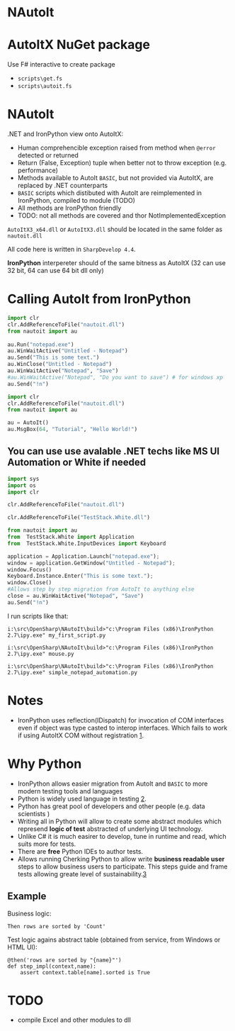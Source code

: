 NAutoIt
===========

AutoItX NuGet package
===
Use F# interactive to create package

- `scripts\get.fs`
- `scripts\autoit.fs`

NAutoIt
===

.NET and IronPython view onto AutoItX:

- Human comprehencible exception raised from method when `@error` detected or returned 
- Return (False, Exception) tuple when better not to throw exception (e.g. performance)
- Methods available to AutoIt `BASIC`, but not provided via AutoItX, are replaced by .NET counterparts
- `BASIC` scripts which distibuted with AutoIt are reimplemented in IronPython, compiled to module (TODO)
- All methods are IronPython friendly
- TODO: not all methods are covered and thor NotImplementedException

`AutoItX3_x64.dll` or `AutoItX3.dll` should be located in the same folder as `nautoit.dll`
 
All code here is written in `SharpDevelop 4.4`.
 
**IronPython** interpereter should of the same bitness as AutoItX (32 can use 32 bit, 64 can use 64 bit dll only)

Calling AutoIt from IronPython
===
```python
import clr
clr.AddReferenceToFile("nautoit.dll")     
from nautoit import au  
 
au.Run("notepad.exe")
au.WinWaitActive("Untitled - Notepad")
au.Send("This is some text.")
au.WinClose("Untitled - Notepad")
au.WinWaitActive("Notepad", "Save")
#au.WinWaitActive("Notepad", "Do you want to save") # for windows xp
au.Send("!n")
```

```python
import clr
clr.AddReferenceToFile("nautoit.dll")     
from nautoit import au

au = AutoIt()
au.MsgBox(64, "Tutorial", "Hello World!")
```

You can use use avalable .NET techs like MS UI Automation or White if needed
---

```python
import sys
import os
import clr

clr.AddReferenceToFile("nautoit.dll")   

clr.AddReferenceToFile("TestStack.White.dll")     

from nautoit import au
from  TestStack.White import Application
from  TestStack.White.InputDevices import Keyboard

application = Application.Launch("notepad.exe");
window = application.GetWindow("Untitled - Notepad");
window.Focus()
Keyboard.Instance.Enter("This is some text.");
window.Close()
#Allows step by step migration from AutoIt to anything else
close = au.WinWaitActive("Notepad", "Save")
au.Send("!n")
```

I run scripts like that:
```
i:\src\OpenSharp\NAutoIt\build>"c:\Program Files (x86)\IronPython 2.7\ipy.exe" my_first_script.py

i:\src\OpenSharp\NAutoIt\build>"c:\Program Files (x86)\IronPython 2.7\ipy.exe" mouse.py

i:\src\OpenSharp\NAutoIt\build>"c:\Program Files (x86)\IronPython 2.7\ipy.exe" simple_notepad_automation.py
```

Notes
===
- IronPython uses reflection(IDispatch) for invocation of COM interfaces even if object was type casted to interop interfaces.
Which fails to work if using AutoItX COM without registration [1].


Why Python
===
- IronPython allows easier migration from AutoIt and `BASIC` to more modern testing tools and languages
- Python is widely used language in testing [2].
- Python has great pool of developers and other people (e.g. data scientists )
- Writing all in Python will allow to create some abstract modules which represend **logic of test** abstracted of underlying UI technology.
- Unlike C# it is much easirer to develop, tune in runtime and read, which suits more for tests.
- There are **free** Python IDEs to author tests.
- Allows running Cherking Python to allow write **business readable user** steps to allow business users to participate. This steps guide and frame tests allowing greate level of sustainability.[3]

Example
----
Business logic:
```gherkin
Then rows are sorted by 'Count' 
```

Test logic agains abstract table (obtained from service, from Windows or HTML UI):
```
@then('rows are sorted by "{name}"')
def step_impl(context,name):
    assert context.table[name].sorted is True
```

[1]: http://stackoverflow.com/questions/9209910/how-to-use-registration-free-com-dll-in-dot-net/9229764?noredirect=1#comment29983358_9229764 
[2]: https://www.diigo.com/list/dzmitry_lahoda/Python+UI+Automation/2tiwxcs10
[3]: https://github.com/cucumber/cucumber/wiki/Gherkin




TODO
===

* compile Excel and other modules to dll